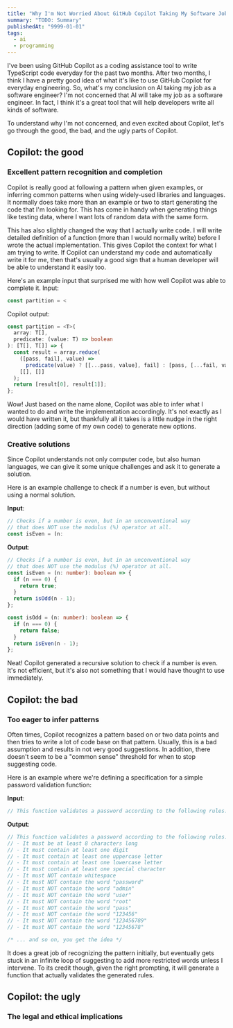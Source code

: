 ```yaml
---
title: "Why I'm Not Worried About GitHub Copilot Taking My Software Job"
summary: "TODO: Summary"
publishedAt: "9999-01-01"
tags:
  - ai
  - programming
---
```


I've been using GitHub Copilot as a coding assistance tool to write TypeScript code everyday for the past two months. After two months, I think I have a pretty good idea of what it's like to use GitHub Copilot for everyday engineering. So, what's my conclusion on AI taking my job as a software engineer? I'm not concerned that AI will take my job as a software engineer. In fact, I think it's a great tool that will help developers write all kinds of software.

To understand why I'm not concerned, and even excited about Copilot, let's go through the good, the bad, and the ugly parts of Copilot.

## Copilot: the good

### Excellent pattern recognition and completion

Copilot is really good at following a pattern when given examples, or inferring common patterns when using widely-used libraries and languages. It normally does take more than an example or two to start generating the code that I'm looking for. This has come in handy when generating things like testing data, where I want lots of random data with the same form.

This has also slightly changed the way that I actually write code. I will write detailed definition of a function (more than I would normally write) before I wrote the actual implementation. This gives Copilot the context for what I am trying to write. If Copilot can understand my code and automatically write it for me, then that's usually a good sign that a human developer will be able to understand it easily too.

Here's an example input that surprised me with how well Copilot was able to complete it. Input:

```typescript
const partition = <
```

Copilot output:

```typescript
const partition = <T>(
  array: T[],
  predicate: (value: T) => boolean
): [T[], T[]] => {
  const result = array.reduce(
    ([pass, fail], value) =>
      predicate(value) ? [[...pass, value], fail] : [pass, [...fail, value]],
    [[], []]
  );
  return [result[0], result[1]];
};
```

Wow! Just based on the name alone, Copilot was able to infer what I wanted to do and write the implementation accordingly. It's not exactly as I would have written it, but thankfully all it takes is a little nudge in the right direction (adding some of my own code) to generate new options.

### Creative solutions

Since Copilot understands not only computer code, but also human languages, we can give it some unique challenges and ask it to generate a solution.

Here is an example challenge to check if a number is even, but without using a normal solution.

**Input**:

```typescript
// Checks if a number is even, but in an unconventional way
// that does NOT use the modulus (%) operator at all.
const isEven = (n:
```

**Output**:

```typescript
// Checks if a number is even, but in an unconventional way
// that does NOT use the modulus (%) operator at all.
const isEven = (n: number): boolean => {
  if (n === 0) {
    return true;
  }
  return isOdd(n - 1);
};

const isOdd = (n: number): boolean => {
  if (n === 0) {
    return false;
  }
  return isEven(n - 1);
};
```

Neat! Copilot generated a recursive solution to check if a number is even. It's not efficient, but it's also not something that I would have thought to use immediately.

## Copilot: the bad

### Too eager to infer patterns

Often times, Copilot recognizes a pattern based on or two data points and then tries to write a lot of code base on that pattern. Usually, this is a bad assumption and results in not very good suggestions. In addition, there doesn't seem to be a "common sense" threshold for when to stop suggesting code.

Here is an example where we're defining a specification for a simple password validation function:

**Input**:

```typescript
// This function validates a password according to the following rules:
```

**Output**:

```typescript
// This function validates a password according to the following rules:
// - It must be at least 8 characters long
// - It must contain at least one digit
// - It must contain at least one uppercase letter
// - It must contain at least one lowercase letter
// - It must contain at least one special character
// - It must NOT contain whitespace
// - It must NOT contain the word "password"
// - It must NOT contain the word "admin"
// - It must NOT contain the word "user"
// - It must NOT contain the word "root"
// - It must NOT contain the word "pass"
// - It must NOT contain the word "123456"
// - It must NOT contain the word "123456789"
// - It must NOT contain the word "12345678"

/* ... and so on, you get the idea */
```

It does a great job of recognizing the pattern initially, but eventually gets stuck in an infinite loop of suggesting to add more restricted words unless I intervene. To its credit though, given the right prompting, it will generate a function that actually validates the generated rules.

## Copilot: the ugly

### The legal and ethical implications
